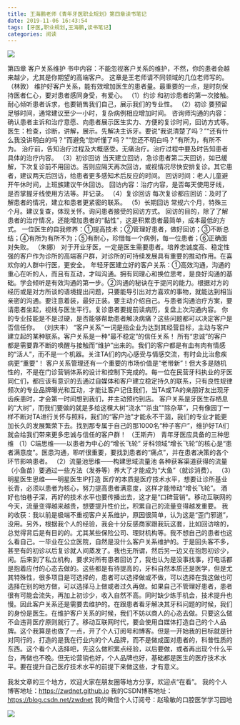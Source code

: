 ```yaml
---
title: 王海鹏老师《青年牙医职业规划》第四章读书笔记
date: 2019-11-06 16:43:54
tags: [牙医,职业规划,王海鹏,读书笔记]
categories: 阅读
---
```


![](https://zymblog-1258069789.cos.ap-chengdu.myqcloud.com/blog0166-qnyygh/whp.jpg)

第四章 客户关系维护
书中内容：不能忽视客户关系的维护，不然，你的患者会越来越少，尤其是你期望的高端客户。
这章是王老师请不同领域的几位老师写的。
（林敦）
维护好客户关系，能有效增加医生的患者量。最重要的一点，是时刻保持医者仁心，要对患者感同身受，有爱心。
（1）约诊
和初诊患者的第一次接触。耐心倾听患者诉求，也要销售我们自己，展示我们的专业性。
（2）初诊
要预留足够时间，通常建议至少一小时，复杂病例相应增加时间。
咨询师沟通的内容：确认患者主诉和治疗意愿、向患者展示医生实力、方便的复诊时间，回访方式等。
医生：检查，诊断，讲解，展示。先解决主诉牙。要说“我说清楚了吗？”“还有什么我没讲明白的吗？”而避免“您听懂了吗？”“您还不明白吗？”有所为，有所不为。
治疗前，告知治疗过程及大概感受。无痛治疗。治疗过程中要及时告知患者具体的治疗内容。
（3）初诊回访
当天建立回访，急诊患者第二天回访，如已缓解，下次复诊前不用回访。否则应隔天再次回访，或视情况尽快安排复诊。其它患者，建议两天后回访，给患者更多感知术后反应的时间。
回访时间：老人儿童避开午休时间，上班族建议午休回访。
回访内容：治疗内容，是否每天使用牙线，是否掌握牙线使用方法等。并记录。
（4）复诊回访
每次复诊都应回访：及时了解患者的情况，建立和患者更紧密的联系。
（5）长期回访
常规六个月，特殊三个月。建议复查，体现关怀。询问患者接受的回访方式。
回访的目的，除了了解患者的治疗情况，还能增加患者的“黏性”，这是积累患者最简单，成本最低的方式。
一位医生的自我修养：①提高技术；②管理好患者，做好回访；③不断总结；④有所为有所不为；⑤有耐心，珍惜每一个病例，每一位患者；⑥正确面对失败。
（朱娜）
对于开业牙医，一定是医生需要患者。培养忠诚度高、稳定性强的客户作为诊所的高端客户群，对诊所的可持续发展具有重要的推动作用。在喜欢你的人群中行医，更安全。
年轻牙医建立好的客户关系：①高效沟通，沟通的重心在听的人，而且有互动，才叫沟通。拥有同理心和换位思考，是良好沟通的基础。学会倾听是有效沟通的第一步。②沟通的秘诀在于提问的能力。根据对方的经历或是对方所谈的语境提出问题，只要能导引出对方喜欢的事物，就能达到相当亲密的沟通。要注意着装，最好正装。要主动介绍自己。与患者沟通治疗方案，要请患者坐起，视线与医生平行。复诊患者要提前读病历，复盘上次沟通内容。
你的专业技能是不是过硬，是否能够帮助患者解决病痛？这些问题都可以决定客户是否信任你。
（刘庆丰）
“客户关系”一词是指企业为达到其经营目标，主动与客户建立起的某种联系。客户关系是一种“最不稳定”的信任关系！
所有“忠诚”的客户都是需要靠不断的唤醒与接触而“维护”出来的。我们的客户都是有血有肉有情感的“活人”，而不是一个机器。关注TA们的内心感受与情感交流，有时会比治愈疾病更“重要”！
客户关系管理还有一个重要的市场价值是“老带新”！但大多是随机性的，不是在门诊营销体系的设计和控制下完成的。每一位在民营牙科执业的牙医同仁们，都应该有意识的去通过自媒体和客户建立稳定持久的联系，只有良性规律频次的专业品牌曝光和互动，才能让客户记住我们，当TA或TA的亲朋好友出现牙齿疾患时，才会第一时间想到我们，并主动预约到店。
客户关系是牙医生存栖息的“大树”，而我们要做的就是多给这棵大树“浇水”“杀虫”“除杂草”，只有像园丁一样不断对TA进行关怀与照料，我们的“客户池”才能永不干涸，我们的专业才能更加长久的发展繁荣下去。找到那专属于自己的那1000名“种子客户”，维护好TA们就会给我们带来更多忠诚与信任的客户群！
（王斯卉）
青年牙医应具备的三种思维
（1）C端思维——以患者为中心的“增长飞轮”
牙科领域“增长飞轮”的核心是“患者满意度”。医患沟通，聆听很重要，要找到患者的“痛点”，并在患者决策的各个环节影响患者。
（2）流量池思维——构建思域流量池
各种获客渠道获得的流量（小鱼苗）要通过一些方法（发券等）养大了才能成为“大鱼”（就诊消费）。
（3）明星医生思维——明星医生IP打造
医疗的本质是医疗技术水平，想要让诊所基业长青，必须以患者为核心，努力提高患者满意度，这样才能带动“增长飞轮”。
酒好也怕巷子深，再好的技术水平也要传播出去，这才是“口碑营销”。移动互联网的今天，流量变得越来越贵，想要提升性价比，积累自己的流量变得越发重要。
我的收获：我以前是极端不重视客户关系维护，原因很简单，认为这是“歪门邪道”，没用。另外，根据我个人的经验，我会十分反感商家跟我玩这套，比如回访啥的，总觉得背后是有目的的。尤其某些保险公司、理财机构等。我不想自己的患者也这么看自己。一毕业在公立医院，自然是没什么客户关系维护的。于是回头客不多，甚至有的初诊以后复诊就人间蒸发了。我也无所谓，然后另一边又在抱怨初诊少，闲。后来到了私立机构，要求对所有患者回访了，我也认为是没事找事，打电话都是抱着应付的心态去做的。这些都是有待提高的，牙科自然本质还是医学，但是尤其特殊性，很多项目是可选择的，患者可以选择做或不做，可以选择在我这做也可选择在别的地方做，可以选择马上做或者过久再做。如果自己不管理好患者，患者很有可能会流失，再加上初诊少，收入自然不高。同时缺少练手机会，技术提升也慢。因此客户关系还是需要去维护的。在跟患者看牙解决其牙科问题的时候，我们的身份是医生。在维护客户关系的时候，我们不妨以商人的心态去做。只要这么做不会违背医疗原则就行了。移动互联网时代，要会使用自媒体打造自己的个人品牌。这个我算是也做了一点，开了个人订阅号和博客。但是一开始我的目标就是针对同行的，打造的是我在行业内的个人品牌，而不是做成面对患者的，科普性质的东西。这个看个人选择吧，先这么做积累点经验，以后要做，或者再出现个什么平台，再做也不晚。但无论营销也好，个人品牌也好，基础都是医生的医疗技术水平。要在提升自己医疗技术水平的前提下来做这些，才有意义。

我发文章的三个地方，欢迎大家在朋友圈等地方分享，欢迎点“在看”。
我的个人博客地址：https://zwdnet.github.io
我的CSDN博客地址：https://blog.csdn.net/zwdnet
我的微信个人订阅号：赵瑜敏的口腔医学学习园地


![](https://zymblog-1258069789.cos.ap-chengdu.myqcloud.com/other/wx.jpg)